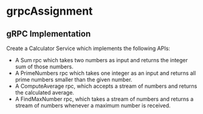# grpcAssignment


## gRPC Implementation

Create a Calculator Service which implements the following APIs:

- A Sum rpc which takes two numbers as input and returns the integer sum of those numbers.
- A PrimeNumbers rpc which takes one integer as an input and returns all prime numbers smaller than the given number.
- A ComputeAverage rpc, which accepts a stream of numbers and returns the calculated average.
- A FindMaxNumber rpc, which takes a stream of numbers and returns a stream of numbers whenever a maximum number is received.
